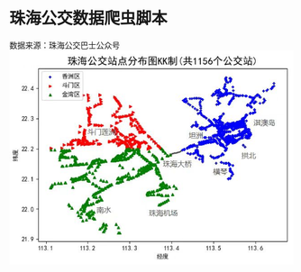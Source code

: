 # 珠海公交数据爬虫脚本
数据来源：珠海公交巴士公众号
![Image text](https://github.com/PythonerKK/Zhuhai-Bus-Spider/blob/master/visual.jpg)
